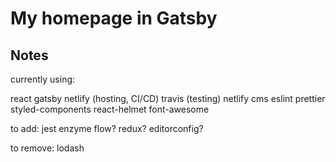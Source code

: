 # My homepage in Gatsby

## Notes

currently using:

react
gatsby
netlify (hosting, CI/CD)
travis (testing)
netlify cms
eslint
prettier
styled-components
react-helmet
font-awesome

to add:
jest
enzyme
flow?
redux?
editorconfig?

to remove:
lodash
